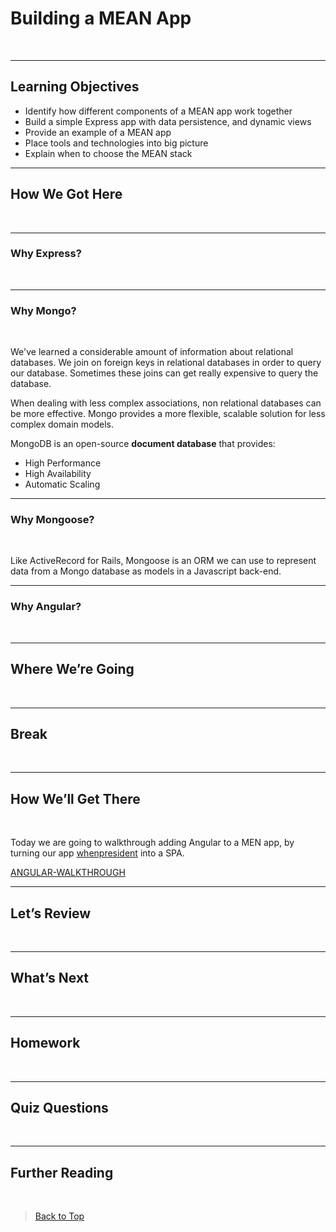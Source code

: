 # Building a MEAN App
<br>

---

## Learning Objectives

- Identify how different components of a MEAN app work together
- Build a simple Express app with data persistence, and dynamic views  
- Provide an example of a MEAN app
- Place tools and technologies into big picture
- Explain when to choose the MEAN stack

---

## How We Got Here
<br>

---

### Why Express?
<br>

---

### Why Mongo?
<br>

 We've learned a considerable amount of information about relational databases. We join on foreign keys in relational databases in order to query our database. Sometimes these joins can get really expensive to query the database.

When dealing with less complex associations, non relational databases can be more effective. Mongo provides a more flexible, scalable solution for less complex domain models.

MongoDB is an open-source **document database** that provides:
- High Performance
- High Availability
- Automatic Scaling

---

### Why Mongoose?
<br>

Like ActiveRecord for Rails, Mongoose is an ORM we can use to represent data from a Mongo database as models in a Javascript back-end.

---

### Why Angular?
<br>

---

## Where We’re Going
<br>

---

## Break
<br>

---

## How We’ll Get There
<br>

Today we are going to walkthrough adding Angular to a MEN app, by turning our app [whenpresident](https://github.com/ga-wdi-exercises/whenpresident) into a SPA.

[ANGULAR-WALKTHROUGH](angular-walkthrough.md)

---

## Let’s Review
<br>

---

## What’s Next
<br>

---

## Homework
<br>

---

## Quiz Questions
<br>

---

## Further Reading
<br>

> [Back to Top](readme.md)
